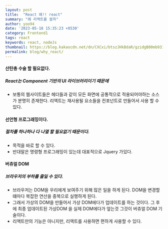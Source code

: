 ```yaml
---
layout: post
title:  "React 왜!! react"
summary: "왜 리액트를 쓸까"
author: yoo94
date: '2023-05-18 15:35:23 +0530'
category: Frontend1
tags: react
keywords: react, nodeJs
thumbnail: https://blog.kakaocdn.net/dn/CXCxi/btszJHkBdaR/gzidgB00mb931TLMKkS3QK/img.png
permalink: blog/why_react/
---
```


#### 산탄총 수술 할 필요없다.
##### React는 Component 기반의 UI 라이브러리이기 때문에
- 보통의 웹사이트들은 헤더들과 같이 모든 화면에 공통적으로 적용되어야하는 소스가 분명히 존재한다. 리액트는 재사용될 요소들을 컨포넌트로 만들어서 사용 할 수 있다.

#### 선언형 프로그래밍이다.
##### 절차를 하나하나 다 나열 할 필요없기 때문이다.
- 목적을 바로 할 수 있다.
- 반대말은 명령형 프로그래밍이 있는데 대표적으로 Jquery 가있다.

#### 버츄얼 DOM
##### 브라우저의 부하를 줄일 수 있다.
- 브라우저는 DOM을 우리에게 보여주기 위해 많은 일을 하게 된다. DOM을 변경할 떄마다 복잡한 연산을 중복으로 실행하게 된다.
- 그래서 가상의 DOM을 만들어서 가상 DOM에다가 업데이트를 하는 것이다. 그 후에 최종 업데이트된 가상DOM 을 실제 DOM에다가 엎는것 그것이 버츄얼 DOM 기술이다.
- 리액트만의 기능은 아니지만, 리액트를 사용하면 편하게 사용할 수 있다.
